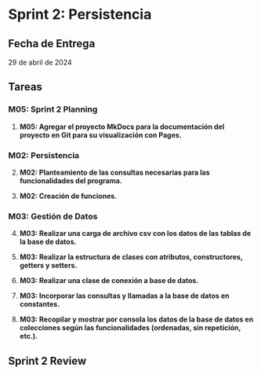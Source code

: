 # Sprint 2: Persistencia

## Fecha de Entrega

29 de abril de 2024

## Tareas

### M05: Sprint 2 Planning

1. **M05: Agregar el proyecto MkDocs para la documentación del proyecto en Git para su visualización con Pages.**

### M02: Persistencia

2. **M02: Planteamiento de las consultas necesarias para las funcionalidades del programa.**

3. **M02: Creación de funciones.**

### M03: Gestión de Datos

4. **M03: Realizar una carga de archivo csv con los datos de las tablas de la base de datos.**

5. **M03: Realizar la estructura de clases con atributos, constructores, getters y setters.**

6. **M03: Realizar una clase de conexión a base de datos.**

7. **M03: Incorporar las consultas y llamadas a la base de datos en constantes.**

8. **M03: Recopilar y mostrar por consola los datos de la base de datos en colecciones según las funcionalidades (ordenadas, sin repetición, etc.).**

## Sprint 2 Review
